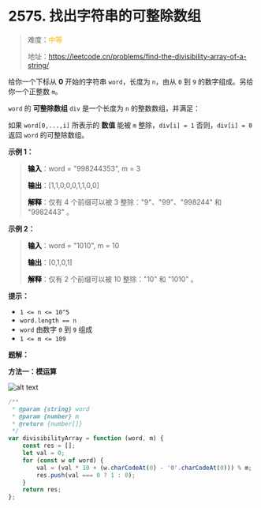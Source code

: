 # 2575. 找出字符串的可整除数组

> 难度：<span style="color: #ffb800; font-weight: 500">中等</span>
>
> 地址：https://leetcode.cn/problems/find-the-divisibility-array-of-a-string/

给你一个下标从 **0** 开始的字符串 `word`，长度为 `n`，由从 `0` 到 `9` 的数字组成。另给你一个正整数 `m`。

`word` 的 **可整除数组** `div` 是一个长度为 `n` 的整数数组，并满足：

如果 `word[0,...,i]` 所表示的 **数值** 能被 `m` 整除，`div[i] = 1`
否则，`div[i] = 0`
返回 `word` 的可整除数组。

**示例 1：**

> **<font color=#000>输入</font>**：word = "998244353", m = 3
>
> **<font color=#000>输出</font>**：[1,1,0,0,0,1,1,0,0]
>
> **<font color=#000>解释</font>**：仅有 4 个前缀可以被 3 整除："9"、"99"、"998244" 和 "9982443" 。

**示例 2：**

> **<font color=#000>输入</font>**：word = "1010", m = 10
>
> **<font color=#000>输出</font>**：[0,1,0,1]
>
> **<font color=#000>解释</font>**：仅有 2 个前缀可以被 10 整除："10" 和 "1010" 。

**提示：**

-   `1 <= n <= 10^5`
-   `word.length == n`
-   `word` 由数字 `0` 到 `9` 组成
-   `1 <= m <= 109`

**题解：**

**方法一：模运算**

![alt text](image.png)

```js
/**
 * @param {string} word
 * @param {number} m
 * @return {number[]}
 */
var divisibilityArray = function (word, m) {
    const res = [];
    let val = 0;
    for (const w of word) {
        val = (val * 10 + (w.charCodeAt(0) - '0'.charCodeAt(0))) % m;
        res.push(val === 0 ? 1 : 0);
    }
    return res;
};
```
